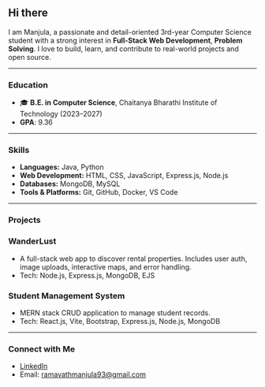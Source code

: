 ## Hi there 
I am Manjula, a passionate and detail-oriented 3rd-year Computer Science student with a strong interest in **Full-Stack Web Development**, **Problem Solving**. I love to build, learn, and contribute to real-world projects and open source.

---

### Education
- 🎓 **B.E. in Computer Science**, Chaitanya Bharathi Institute of Technology (2023–2027)
-  **GPA**: 9.36
---

### Skills
- **Languages:** Java, Python
- **Web Development:** HTML, CSS, JavaScript, Express.js, Node.js  
- **Databases:** MongoDB, MySQL  
- **Tools & Platforms:** Git, GitHub, Docker, VS Code  

---

### Projects
###  WanderLust
- A full-stack web app to discover rental properties. Includes user auth, image uploads, interactive maps, and error handling.
- Tech: Node.js, Express.js, MongoDB, EJS

###  Student Management System
- MERN stack CRUD application to manage student records.
- Tech: React.js, Vite, Bootstrap, Express.js, Node.js, MongoDB

---

### Connect with Me
-  [LinkedIn](https://www.linkedin.com/in/ramavathmanjula/)    
-  Email: ramavathmanjula93@gmail.com



